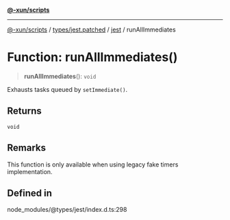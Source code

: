 [**@-xun/scripts**](../../../../../README.md)

***

[@-xun/scripts](../../../../../README.md) / [types/jest.patched](../../../README.md) / [jest](../README.md) / runAllImmediates

# Function: runAllImmediates()

> **runAllImmediates**(): `void`

Exhausts tasks queued by `setImmediate()`.

## Returns

`void`

## Remarks

This function is only available when using legacy fake timers implementation.

## Defined in

node\_modules/@types/jest/index.d.ts:298
